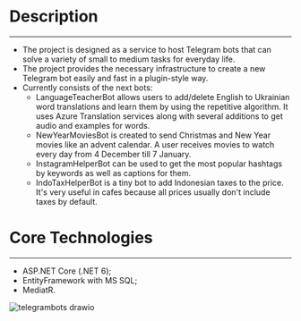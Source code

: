 <h1>Description</h1>
<hr/>

- The project is designed as a service to host Telegram bots that can solve a variety of small to medium tasks for everyday life.
- The project provides the necessary infrastructure to create a new Telegram bot easily and fast in a plugin-style way.
- Currently consists of the next bots:
  - LanguageTeacherBot allows users to add/delete English to Ukrainian word translations and learn them by using the repetitive algorithm. It uses Azure Translation services along with several additions to get audio and examples for words.
  - NewYearMoviesBot is created to send Christmas and New Year movies like an advent calendar. A user receives movies to watch every day from 4 December till 7 January. 
  - InstagramHelperBot can be used to get the most popular hashtags by keywords as well as captions for them. 
  - IndoTaxHelperBot is a tiny bot to add Indonesian taxes to the price. It's very useful in cafes because all prices usually don't include taxes by default.  

<h1>Core Technologies</h1>
<hr/>

- ASP.NET Core (.NET 6);
- EntityFramework with MS SQL;
- MediatR.
  
![telegrambots drawio](https://user-images.githubusercontent.com/23040546/203381341-67a7f80f-0de6-42ff-8203-b2940ee2190a.png)
